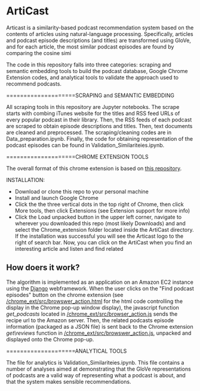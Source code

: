# ArtiCast

Articast is a similarity-based podcast recommendation system based on the contents of articles using natural-language processing. Specifically, articles and podcast episode descriptions (and titles) are transformed using GloVe, and for each article, the most similar podcast episodes are found by comparing the cosine simi

The code in this repository falls into three categories: scraping  and semantic embedding tools to build the podcast database, Google Chrome Extension codes, and analytical tools to validate the approach used to recommend podcasts.

====================SCRAPING and SEMANTIC EMBEDDING

All scraping tools in this repository are Jupyter notebooks. The scrape starts with combing iTunes website for the titles and RSS feed URLs of every popular podcast in their library. Then, the RSS feeds of each podcast are scraped to obtain episode descriptions and titles.  Then, text documents are cleaned and preprocessed. The scraping/cleaning codes are in Data_preparation.ipynb. Finally, the code for obtaining representation of the podcast episodes can be found in Validation_Similariteies.ipynb.

====================CHROME EXTENSION TOOLS

The overall format of this chrome extension is based on [this repository](https://github.com/jiananarthurli/insight_chrome_extension). 

 INSTALLATION:
* Download or clone this repo to your personal machine
* Install and launch Google Chrome
* Click the the three vertical dots in the top right of Chrome, then click More tools, then click Extensions (see Extension support for more info)
* Click the Load unpacked button in the upper left corner, navigate to wherever you downloaded this repo (most likely Downloads) and and select the Chrome_extension folder located inside the ArtiCast directory. If the installation was successful you will see the Articast logo to the right of search bar. Now, you can click on the ArtiCast when you find an interesting article and listen  and find related 

## How doers it work?
The algorithm is implemented as an application on an Amazon EC2 instance using the [Django](https://www.djangoproject.com/start/overview/) webframework.
When the user clicks on the "Find podcast episodes" button on the chrome extension (see [/chrome\_ext/src/browswer\_action.html]() 
for the html code controlling the display in the Chrome pop-up window display), the javascript function _get\_podcasts_ located 
in [/chrome\_ext/src/browser\_action.js](https://github.com/alxdroR/foodTalk/blob/master/chrome_ext/src/browser_action/browser_action.js) sends 
the recipe url to the Amazon server. Then, the related podcasts episode information (packaged as a JSON file) is sent back to the Chrome extension _get\reviews_ function in [/chrome\_ext/src/browswer\_action.js](https://github.com/alxdroR/foodTalk/blob/master/chrome_ext/src/browser_action/browser_action.js), 
unpacked and displayed onto the Chrome pop-up.

====================ANALYTICAL TOOLS

The  file for analytics is Validation_Similariteies.ipynb. This file contains a number of analyses aimed at demonstrating that the GloVe representations of podcasts are a valid way of representing what a podcast is about, and that the system makes sensible recommendations.
